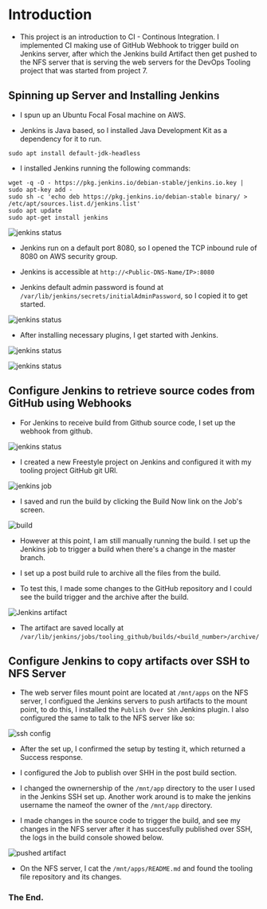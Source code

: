 # **Introduction**

* This project is an introduction to CI - Continous Integration. I implemented CI making use of GitHub Webhook to trigger build on Jenkins server, after which the Jenkins build Artifact then get pushed to the NFS server that is serving the web servers for the DevOps Tooling project that was started from project 7.


## **Spinning up Server and Installing Jenkins**

* I spun up an Ubuntu Focal Fosal machine on AWS.

* Jenkins is Java based, so I installed Java Development Kit as a dependency for it to run.

```
sudo apt install default-jdk-headless
```

* I installed Jenkins running the following commands:

```
wget -q -O - https://pkg.jenkins.io/debian-stable/jenkins.io.key | sudo apt-key add -
sudo sh -c 'echo deb https://pkg.jenkins.io/debian-stable binary/ > /etc/apt/sources.list.d/jenkins.list'
sudo apt update
sudo apt-get install jenkins
```
![jenkins status](./2.png)

* Jenkins run on a default port 8080, so I opened the TCP inbound rule of 8080 on AWS security group.

* Jenkins is accessible at `http://<Public-DNS-Name/IP>:8080`

* Jenkins default admin password is found at `/var/lib/jenkins/secrets/initialAdminPassword`, so I copied it to get started.

![jenkins status](./1.png)

* After installing necessary plugins, I get started with Jenkins.

![jenkins status](./3.png)

![jenkins status](./4.png)


## **Configure Jenkins to retrieve source codes from GitHub using Webhooks**

* For Jenkins to receive build from Github source code, I set up the webhook from github. 

![jenkins status](./5.png)

* I created a new Freestyle project on Jenkins and configured it with my tooling project GitHub git URl.

![jenkins job](./6.png)

* I saved and run the build  by clicking the Build Now link on the Job's screen. 

![build](./7a.png)

* However at this point, I am still manually running the build. I set up the Jenkins job to trigger a build when there's a change in the master branch.

* I set up a post build rule to archive all the files from the build.

* To test this, I made some changes to the GitHub repository and I could see the build trigger and the archive after the build.

![Jenkins artifact](./8.png)

* The artifact are saved locally at `/var/lib/jenkins/jobs/tooling_github/builds/<build_number>/archive/`



## **Configure Jenkins to copy artifacts over SSH to NFS Server**

* The web server files mount point are located at `/mnt/apps` on the NFS server, I configued the Jenkins servers to push artifacts to the mount point, to do this, I installed the `Publish Over Shh` Jenkins plugin. I also configured the same to talk to the NFS server like so:

![ssh config](./8.9.png)

* After the set up, I confirmed the setup by testing it, which returned a Success response.

* I configured the Job to publish over SHH in the post build section.

* I changed the ownernership of the `/mnt/app` directory to the user I used in the Jenkins SSH set up. Another work around is to make the jenkins username the nameof the owner of the `/mnt/app` directory.

* I made changes in the source code to trigger the build, and see my changes in the NFS server after it has succesfully published over SSH, the logs in the build console showed below.

![pushed artifact](./9.png)

* On the NFS server, I cat the `/mnt/apps/README.md` and found the tooling file repository and its changes.


### **The End.**